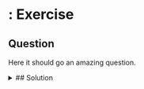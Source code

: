 # <section>: Exercise <n>

## Question

Here it should go an amazing question.

<details>
  <summary>## Solution</summary>
  
```yaml
apiVersion: v1
kind: Pod
metadata:
  name: nginx
  labels:
    type: nginx

spec:
  containers:
    - name: nginx-controller
      image: nginx
```
</details>